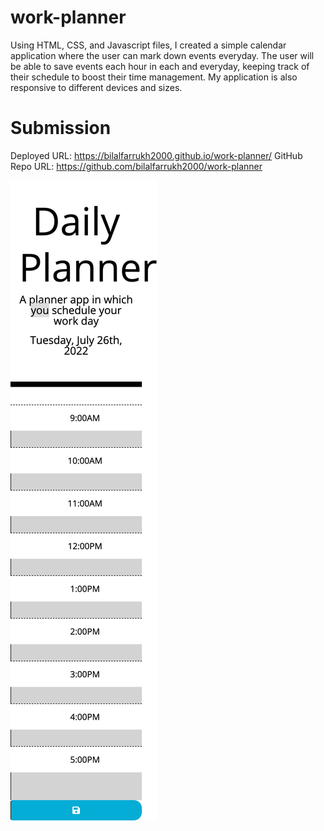 # work-planner

Using HTML, CSS, and Javascript files, I created a simple calendar application where the user can mark down events everyday. The user will be able to save events each hour in each and everyday, keeping track of their schedule to boost their time management. My application is also responsive to different devices and sizes.



# Submission
Deployed URL: https://bilalfarrukh2000.github.io/work-planner/
GitHub Repo URL: https://github.com/bilalfarrukh2000/work-planner

![](workplanner.png)

